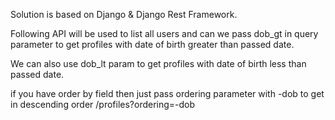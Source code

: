 Solution is based on Django & Django Rest Framework. 

Following API will be used to list all users and can we pass dob_gt in query parameter to get
profiles with date of birth greater than passed date.

We can also use dob_lt param to get profiles with date of birth less than passed date. 

if you have order by field then just pass ordering parameter with -dob to get in descending order 
/profiles?ordering=-dob